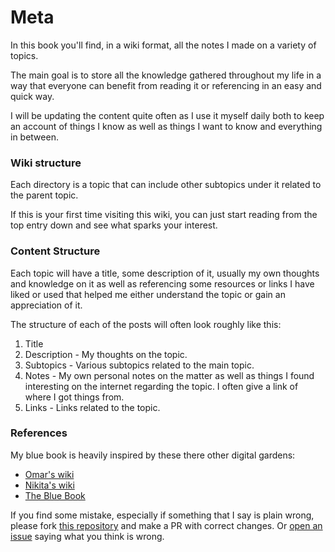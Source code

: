 # Meta

In this book you'll find, in a wiki format, all the notes I made on a variety of topics.

The main goal is to store all the knowledge gathered throughout my life in a way that everyone can benefit from reading it or referencing in an easy and quick way.

I will be updating the content quite often as I use it myself daily both to keep an account of things I know as well as things I want to know and everything in between.

### Wiki structure

Each directory is a topic that can include other subtopics under it related to the parent topic. 

If this is your first time visiting this wiki, you can just start reading from the top entry down and see what sparks your interest.

### Content Structure <a id="content-structure"></a>

Each topic will have a title, some description of it, usually my own thoughts and knowledge on it as well as referencing some resources or links I have liked or used that helped me either understand the topic or gain an appreciation of it.

The structure of each of the posts will often look roughly like this:

1. Title
2. Description - My thoughts on the topic.
3. Subtopics - Various subtopics related to the main topic.
4. Notes - My own personal notes on the matter as well as things I found interesting on the internet regarding the topic. I often give a link of where I got things from.
5. Links - Links related to the topic.

### References <a id="references"></a>

My blue book is heavily inspired by these there other digital gardens:

* [Omar's wiki](https://wiki.omar.engineer/)
* [Nikita's wiki](https://wiki.nikitavoloboev.xyz/)
* [The Blue Book](https://lyz-code.github.io/blue-book/)

If you find some mistake, especially if something that I say is plain wrong, please fork [this repository](https://github.com/muhammad-saad-01/my-knowledge-wiki) and make a PR with correct changes. Or [open an issue](https://github.com/muhammad-saad-01/my-knowledge-wiki/issues/new) saying what you think is wrong.

